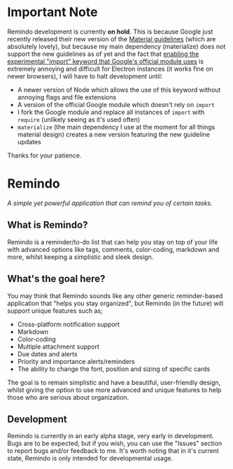 # Important Note
Remindo development is currently **on hold**. This is because Google just recently released their new version of the [Material guidelines](https://www.youtube.com/watch?v=XGH7xQpgt-U) (which are absolutely lovely), but because my main dependency (materialize) does not support the new guidelines as of yet and the fact that [enabling the experimental "import" keyword that Google's official module uses](git@github.com:material-components/material-components-web.git) is extremely annoying and difficult for Electron instances (it works fine on newer browsers), I will have to halt development until:
* A newer version of Node which allows the use of this keyword without annoying flags and file extensions
* A version of the official Google module which doesn't rely on `import`
* I fork the Google module and replace all instances of `import` with `require` (unlikely seeing as it's used often)
* `materialize` (the main dependency I use at the moment for all things material design) creates a new version featuring the new guideline updates

Thanks for your patience.

# Remindo
*A simple yet powerful application that can remind you of certain tasks.*

## What is Remindo?
Remindo is a reminder/to-do list that can help you stay on top of your life with advanced options like tags, comments, color-coding, markdown and more, whilst keeping a simplistic and sleek design.

## What's the goal here?
You may think that Remindo sounds like any other generic reminder-based application that "helps you stay organized", but Remindo (in the future) will support unique features such as;
* Cross-platform notification support
* Markdown
* Color-coding
* Multiple attachment support
* Due dates and alerts
* Priority and importance alerts/reminders
* The ability to change the font, position and sizing of specific cards

The goal is to remain simplistic and have a beautiful, user-friendly design, whilst giving the option to use more advanced and unique features to help those who are serious about organization.

## Development
Remindo is currently in an early alpha stage, very early in development. Bugs are to be expected, but if you wish, you can use the "Issues" section to report bugs and/or feedback to me.
It's worth noting that in it's current state, Remindo is only intended for developmental usage.

